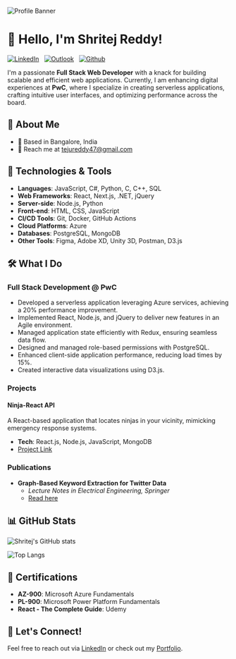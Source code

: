 ![Profile Banner](https://media.licdn.com/dms/image/D5616AQFyeg71i64fQw/profile-displaybackgroundimage-shrink_350_1400/0/1713790252810?e=1721865600&v=beta&t=Yhe73g_x4TGc5CMviU6QGN9_ULfZEEL8W7BojRuWA8E)

# 👋 Hello, I'm Shritej Reddy! 

<p align="left">
<a href="https://www.linkedin.com/in/debdyuti-das/"><img alt="LinkedIn" src="https://img.shields.io/badge/linkedin%20-%230077B5.svg?&style=flat&logo=linkedin&logoColor=white"/></a> &nbsp;
<a href="mailto:Debdyutidas@csu.fullerton.edu"><img alt="Outlook" src="https://img.shields.io/badge/Outlook-0074CC?style=flat&logo=gmail&logoColor=white&color=234CAF50" /></a> &nbsp;
<a href="https://github.com/Debdyuti-01"><img alt="Github" src="https://img.shields.io/badge/GitHub-%23121011.svg?&style=flat&logo=GitHub&logoColor=white&color=FF9933"/></a> &nbsp;
</p>

I'm a passionate **Full Stack Web Developer** with a knack for building scalable and efficient web applications. Currently, I am enhancing digital experiences at **PwC**, where I specialize in creating serverless applications, crafting intuitive user interfaces, and optimizing performance across the board.

## 🚀 About Me

- 📍 Based in Bangalore, India
- 📧 Reach me at [tejureddy47@gmail.com](mailto:tejureddy47@gmail.com)

## 🔧 Technologies & Tools

- **Languages**: JavaScript, C#, Python, C, C++, SQL
- **Web Frameworks**: React, Next.js, .NET, jQuery
- **Server-side**: Node.js, Python
- **Front-end**: HTML, CSS, JavaScript
- **CI/CD Tools**: Git, Docker, GitHub Actions
- **Cloud Platforms**: Azure
- **Databases**: PostgreSQL, MongoDB
- **Other Tools**: Figma, Adobe XD, Unity 3D, Postman, D3.js

## 🛠️ What I Do

### Full Stack Development @ PwC

- Developed a serverless application leveraging Azure services, achieving a 20% performance improvement.
- Implemented React, Node.js, and jQuery to deliver new features in an Agile environment.
- Managed application state efficiently with Redux, ensuring seamless data flow.
- Designed and managed role-based permissions with PostgreSQL.
- Enhanced client-side application performance, reducing load times by 15%.
- Created interactive data visualizations using D3.js.

### Projects

#### Ninja-React API
A React-based application that locates ninjas in your vicinity, mimicking emergency response systems.
- **Tech**: React.js, Node.js, JavaScript, MongoDB
- [Project Link](https://github.com/Shritej-Reddy/Ninja-React-Web-App)

### Publications

- **Graph-Based Keyword Extraction for Twitter Data**
  - *Lecture Notes in Electrical Engineering, Springer*
  - [Read here](https://link.springer.com/chapter/10.1007/978-981-16-1342-5_68)

## 📊 GitHub Stats

![Shritej's GitHub stats](https://github-readme-stats.vercel.app/api?username=Shritej-Reddy&show_icons=true&theme=radical)

![Top Langs](https://github-readme-stats.vercel.app/api/top-langs/?username=Shritej-Reddy&layout=compact&theme=radical)

## 🌱 Certifications

- **AZ-900**: Microsoft Azure Fundamentals
- **PL-900**: Microsoft Power Platform Fundamentals
- **React - The Complete Guide**: Udemy

## 💬 Let's Connect!

Feel free to reach out via [LinkedIn](https://www.linkedin.com/in/shritej-reddy-587910126/) or check out my [Portfolio](https://shritej-reddy.github.io/).
